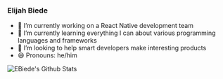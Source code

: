 ### Elijah Biede
- 🔭 I’m currently working on a React Native development team
- 🌱 I’m currently learning everything I can about various programming languages and frameworks
- 🤔 I’m looking to help smart developers make interesting products
- 😄 Pronouns: he/him

<a href="https://ebiede.com">
  <img align="left" alt="EBiede's Github Stats" src="https://github-readme-stats.codestackr.vercel.app/api?username=EBiede&show_icons=true&hide_border=true&count_private=true" />
</a>

